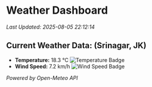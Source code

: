 
# Weather Dashboard

_Last Updated: 2025-08-05 22:12:14_

## Current Weather Data: (Srinagar, JK)
- **Temperature:** 18.3 °C ![Temperature Badge](https://img.shields.io/badge/Temperature-Low%20Temp-blue)
- **Wind Speed:** 7.2 km/h ![Wind Speed Badge](https://img.shields.io/badge/Wind%20Speed-Light%20Wind-blue)

*Powered by Open-Meteo API*

